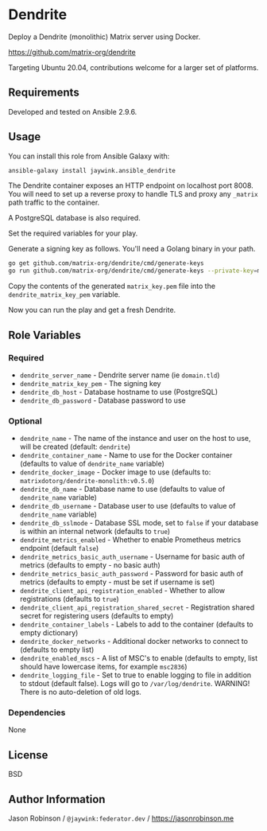# Dendrite

Deploy a Dendrite (monolithic) Matrix server using Docker.

https://github.com/matrix-org/dendrite

Targeting Ubuntu 20.04, contributions welcome for a larger set of platforms.

## Requirements

Developed and tested on Ansible 2.9.6.

## Usage

You can install this role from Ansible Galaxy with:

```bash
ansible-galaxy install jaywink.ansible_dendrite
```

The Dendrite container exposes an HTTP endpoint on localhost port 8008. You will need to
set up a reverse proxy to handle TLS and proxy any `_matrix` path traffic to the container.

A PostgreSQL database is also required.

Set the required variables for your play.

Generate a signing key as follows. You'll need a Golang binary in your path.

```bash
go get github.com/matrix-org/dendrite/cmd/generate-keys
go run github.com/matrix-org/dendrite/cmd/generate-keys --private-key=matrix_key.pem
```

Copy the contents of the generated `matrix_key.pem` file into the `dendrite_matrix_key_pem` variable.

Now you can run the play and get a fresh Dendrite.

## Role Variables

### Required

* `dendrite_server_name` - Dendrite server name (ie `domain.tld`)
* `dendrite_matrix_key_pem` - The signing key
* `dendrite_db_host` - Database hostname to use (PostgreSQL)
* `dendrite_db_password` - Database password to use

### Optional

* `dendrite_name` - The name of the instance and user on the host to use, will be created (default: `dendrite`)
* `dendrite_container_name` - Name to use for the Docker container (defaults to value of `dendrite_name` variable)
* `dendrite_docker_image` - Docker image to use (defaults to: `matrixdotorg/dendrite-monolith:v0.5.0`)
* `dendrite_db_name` - Database name to use (defaults to value of `dendrite_name` variable)
* `dendrite_db_username` - Database user to use (defaults to value of `dendrite_name` variable)
* `dendrite_db_sslmode` - Database SSL mode, set to `false` if your database is within an internal network (defaults to `true`)
* `dendrite_metrics_enabled` - Whether to enable Prometheus metrics endpoint (default `false`)
* `dendrite_metrics_basic_auth_username` - Username for basic auth of metrics (defaults to empty - no basic auth)
* `dendrite_metrics_basic_auth_password` - Password for basic auth of metrics (defaults to empty - must be set if username is set)
* `dendrite_client_api_registration_enabled` - Whether to allow registrations (defaults to `true`)
* `dendrite_client_api_registration_shared_secret` - Registration shared secret for registering users (defaults to empty)
* `dendrite_container_labels` - Labels to add to the container (defaults to empty dictionary)
* `dendrite_docker_networks` - Additional docker networks to connect to (defaults to empty list)
* `dendrite_enabled_mscs` - A list of MSC's to enable (defaults to empty, list should have lowercase items, for example `msc2836`)
* `dendrite_logging_file` - Set to true to enable logging to file in addition to stdout (default false).
  Logs will go to `/var/log/dendrite`. WARNING! There is no auto-deletion of old logs.

### Dependencies

None

## License

BSD

## Author Information

Jason Robinson / `@jaywink:federator.dev` / https://jasonrobinson.me
